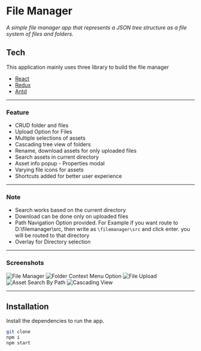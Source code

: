 # File Manager
_A simple file manager app that represents a JSON tree structure as a file system of files and folders._

## Tech
This application mainly uses three library to build the file manager
- [React]
- [Redux]
- [Antd]
***
### Feature
- CRUD folder and files
- Upload Option for Files
- Multiple selections of assets
- Cascading tree view of folders
- Rename, download assets for only uploaded files
- Search assets in current directory
- Asset info popup - Properties modal
- Varying file icons for assets
- Shortcuts added for better user experience
***

### Note
- Search works based on the current directory
- Download can be done only on uploaded files
- Path Navigation Option provided. For Example if you want route to D:\filemanager\src, then write as `\filemanager\src` and click enter. you will be routed to that directory
- Overlay for Directory selection
***

### Screenshots
![File Manager](https://i.ibb.co/0JG9rDH/File-View.jpg)
![Folder Context Menu Option](https://i.ibb.co/9Z0pnGD/Context-Menu-Option.jpg)
![File Upload](https://i.ibb.co/QcP5VRC/File-Upload.jpg)
![Asset Search By Path](https://i.ibb.co/SrWxTMJ/Asset-Navigation-by-Path.jpg)
![Cascading View](https://i.ibb.co/ChBNxsF/Cascading-View.jpg)
***

## Installation

Install the dependencies to run the app.

```sh
git clone
npm i
npm start
```

[React]: <https://reactjs.org/docs/getting-started.html>
[Redux]: <https://redux.js.org/introduction/getting-started>
[Antd]: <https://ant.design/components/overview>